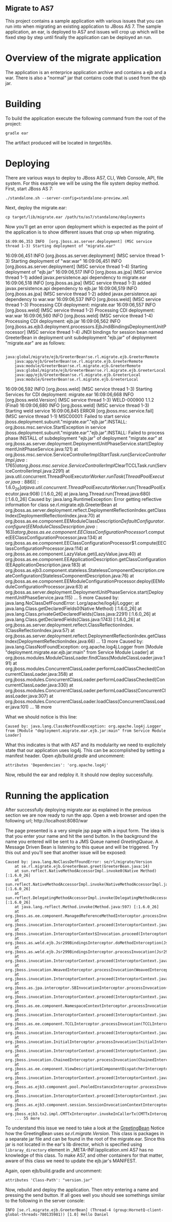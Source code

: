 ## Migrate to AS7
This project contains a sample application with various issues that you can run into when migrating an 
existing application to JBoss AS 7. 
The sample application, an ear, is deployed to AS7 and issues will crop up which will be fixed step by step
until finally the application can be deployed an run. 

# Overview of the migrate application
The application is an enterprice application archive and contains a ejb and a war. There is also a "normal" jar that 
contains code that is used from the ejb jar. 

# Building
To build the application execute the following command from the root of the project:

    gradle ear
    
The artifact produced will be located in _target/libs_.

# Deploying
There are various ways to deploy to JBoss AS7, CLI, Web Console, API, file system. For this example we will be using
the file system deploy method. 
First, start JBoss AS 7:

    ./standalone.sh --server-config=standalone-preview.xml
    
Next, deploy the migrate.ear:

    cp target/lib/migrate.ear /path/to/as7/standalone/deployments
    
Now you'll get an error upon deployment which is expected as the point of the application is to show different
issues that crop up when migrating.

    16:09:06,353 INFO  [org.jboss.as.server.deployment] (MSC service thread 1-3) Starting deployment of "migrate.ear"
16:09:06,451 INFO  [org.jboss.as.server.deployment] (MSC service thread 1-3) Starting deployment of "war.war"
16:09:06,451 INFO  [org.jboss.as.server.deployment] (MSC service thread 1-4) Starting deployment of "ejb.jar"
16:09:06,517 INFO  [org.jboss.as.jpa] (MSC service thread 1-1) added javax.persistence.api dependency to migrate.ear
16:09:06,518 INFO  [org.jboss.as.jpa] (MSC service thread 1-3) added javax.persistence.api dependency to ejb.jar
16:09:06,519 INFO  [org.jboss.as.jpa] (MSC service thread 1-2) added javax.persistence.api dependency to war.war
16:09:06,537 INFO  [org.jboss.weld] (MSC service thread 1-3) Processing CDI deployment: migrate.ear
16:09:06,557 INFO  [org.jboss.weld] (MSC service thread 1-2) Processing CDI deployment: war.war
16:09:06,560 INFO  [org.jboss.weld] (MSC service thread 1-4) Processing CDI deployment: ejb.jar
16:09:06,562 INFO  [org.jboss.as.ejb3.deployment.processors.EjbJndiBindingsDeploymentUnitProcessor] (MSC service thread 1-4) JNDI bindings for session bean named GreeterBean in deployment unit subdeployment "ejb.jar" of deployment "migrate.ear" are as follows:

        java:global/migrate/ejb/GreeterBean!se.rl.migrate.ejb.GreeterRemote
        java:app/ejb/GreeterBean!se.rl.migrate.ejb.GreeterRemote
        java:module/GreeterBean!se.rl.migrate.ejb.GreeterRemote
        java:global/migrate/ejb/GreeterBean!se.rl.migrate.ejb.GreeterLocal
        java:app/ejb/GreeterBean!se.rl.migrate.ejb.GreeterLocal
        java:module/GreeterBean!se.rl.migrate.ejb.GreeterLocal

16:09:06,592 INFO  [org.jboss.weld] (MSC service thread 1-3) Starting Services for CDI deployment: migrate.ear
16:09:06,668 INFO  [org.jboss.weld.Version] (MSC service thread 1-3) WELD-000900 1.1.2 (Final)
16:09:06,680 INFO  [org.jboss.weld] (MSC service thread 1-3) Starting weld service
16:09:06,845 ERROR [org.jboss.msc.service.fail] (MSC service thread 1-1) MSC00001: Failed to start service jboss.deployment.subunit."migrate.ear"."ejb.jar".INSTALL: org.jboss.msc.service.StartException in service jboss.deployment.subunit."migrate.ear"."ejb.jar".INSTALL: Failed to process phase INSTALL of subdeployment "ejb.jar" of deployment "migrate.ear"
        at org.jboss.as.server.deployment.DeploymentUnitPhaseService.start(DeploymentUnitPhaseService.java:121)
        at org.jboss.msc.service.ServiceControllerImpl$StartTask.run(ServiceControllerImpl.java:1765)
        at org.jboss.msc.service.ServiceControllerImpl$ClearTCCLTask.run(ServiceControllerImpl.java:2291)
        at java.util.concurrent.ThreadPoolExecutor$Worker.runTask(ThreadPoolExecutor.java:886) [:1.6.0_26]
        at java.util.concurrent.ThreadPoolExecutor$Worker.run(ThreadPoolExecutor.java:908) [:1.6.0_26]
        at java.lang.Thread.run(Thread.java:680) [:1.6.0_26]
Caused by: java.lang.RuntimeException: Error getting reflective information for class se.rl.migrate.ejb.GreeterBean
        at org.jboss.as.server.deployment.reflect.DeploymentReflectionIndex.getClassIndex(DeploymentReflectionIndex.java:70)
        at org.jboss.as.ee.component.EEModuleClassDescription$DefaultConfigurator.configure(EEModuleClassDescription.java:163)
        at org.jboss.as.ee.component.EEClassConfigurationProcessor$1.compute(EEClassConfigurationProcessor.java:134)
        at org.jboss.as.ee.component.EEClassConfigurationProcessor$1.compute(EEClassConfigurationProcessor.java:114)
        at org.jboss.as.ee.component.LazyValue.get(LazyValue.java:40)
        at org.jboss.as.ee.component.EEApplicationDescription.getClassConfiguration(EEApplicationDescription.java:183)
        at org.jboss.as.ejb3.component.stateless.StatelessComponentDescription.createConfiguration(StatelessComponentDescription.java:76)
        at org.jboss.as.ee.component.EEModuleConfigurationProcessor.deploy(EEModuleConfigurationProcessor.java:63)
        at org.jboss.as.server.deployment.DeploymentUnitPhaseService.start(DeploymentUnitPhaseService.java:115)
        ... 5 more
Caused by: java.lang.NoClassDefFoundError: Lorg/apache/log4j/Logger;
        at java.lang.Class.getDeclaredFields0(Native Method) [:1.6.0_26]
        at java.lang.Class.privateGetDeclaredFields(Class.java:2291) [:1.6.0_26]
        at java.lang.Class.getDeclaredFields(Class.java:1743) [:1.6.0_26]
        at org.jboss.as.server.deployment.reflect.ClassReflectionIndex.<init>(ClassReflectionIndex.java:57)
        at org.jboss.as.server.deployment.reflect.DeploymentReflectionIndex.getClassIndex(DeploymentReflectionIndex.java:66)
        ... 13 more
Caused by: java.lang.ClassNotFoundException: org.apache.log4j.Logger from [Module "deployment.migrate.ear.ejb.jar:main" from Service Module Loader]
        at org.jboss.modules.ModuleClassLoader.findClass(ModuleClassLoader.java:191)
        at org.jboss.modules.ConcurrentClassLoader.performLoadClassChecked(ConcurrentClassLoader.java:358)
        at org.jboss.modules.ConcurrentClassLoader.performLoadClassChecked(ConcurrentClassLoader.java:330)
        at org.jboss.modules.ConcurrentClassLoader.performLoadClass(ConcurrentClassLoader.java:307)
        at org.jboss.modules.ConcurrentClassLoader.loadClass(ConcurrentClassLoader.java:101)
        ... 18 more
        
What we should notice is this line:

    Caused by: java.lang.ClassNotFoundException: org.apache.log4j.Logger from [Module "deployment.migrate.ear.ejb.jar:main" from Service Module Loader]
What this indicates is that with AS7 and its modularity we need to explicitely state that our application uses log4j.
This can be accomplished by setting a manifest header. Open _ejb/build.gradle_ and uncomment:

	attributes 'Dependencies': 'org.apache.log4j'
Now, rebuild the ear and redploy it. It should now deploy successfully.

# Running the application
After successfully deploying migrate.ear as explained in the previous section we are now ready to run the app. 
Open a web browser and open the following url; http://localhost:8080/war

The page presented is a very simple jsp page with a input form. The idea is that you enter your name and hit the send button.
In the background the name you entered will be sent to a JMS Queue named _GreetingQueue_. A Message Driven Bean is listening
to this queue and will be triggered.
Try this out and you'll see that another issue will be exposed:

    Caused by: java.lang.NoClassDefFoundError: se/rl/migrate/Version
        at se.rl.migrate.ejb.GreeterBean.greet(GreeterBean.java:14)
        at sun.reflect.NativeMethodAccessorImpl.invoke0(Native Method) [:1.6.0_26]
        at sun.reflect.NativeMethodAccessorImpl.invoke(NativeMethodAccessorImpl.java:39) [:1.6.0_26]
        at sun.reflect.DelegatingMethodAccessorImpl.invoke(DelegatingMethodAccessorImpl.java:25) [:1.6.0_26]
        at java.lang.reflect.Method.invoke(Method.java:597) [:1.6.0_26]
        at org.jboss.as.ee.component.ManagedReferenceMethodInterceptor.processInvocation(ManagedReferenceMethodInterceptor.java:51)
        at org.jboss.invocation.InterceptorContext.proceed(InterceptorContext.java:287)
        at org.jboss.invocation.InterceptorContext$Invocation.proceed(InterceptorContext.java:370)
        at org.jboss.as.weld.ejb.Jsr299BindingsInterceptor.doMethodInterception(Jsr299BindingsInterceptor.java:114)
        at org.jboss.as.weld.ejb.Jsr299BindingsInterceptor.processInvocation(Jsr299BindingsInterceptor.java:122)
        at org.jboss.invocation.InterceptorContext.proceed(InterceptorContext.java:287)
        at org.jboss.invocation.WeavedInterceptor.processInvocation(WeavedInterceptor.java:53)
        at org.jboss.invocation.InterceptorContext.proceed(InterceptorContext.java:287)
        at org.jboss.as.jpa.interceptor.SBInvocationInterceptor.processInvocation(SBInvocationInterceptor.java:45)
        at org.jboss.invocation.InterceptorContext.proceed(InterceptorContext.java:287)
        at org.jboss.as.ee.component.NamespaceContextInterceptor.processInvocation(NamespaceContextInterceptor.java:44)
        at org.jboss.invocation.InterceptorContext.proceed(InterceptorContext.java:287)
        at org.jboss.as.ee.component.TCCLInterceptor.processInvocation(TCCLInterceptor.java:45)
        at org.jboss.invocation.InterceptorContext.proceed(InterceptorContext.java:287)
        at org.jboss.invocation.InitialInterceptor.processInvocation(InitialInterceptor.java:21)
        at org.jboss.invocation.InterceptorContext.proceed(InterceptorContext.java:287)
        at org.jboss.invocation.ChainedInterceptor.processInvocation(ChainedInterceptor.java:61)
        at org.jboss.as.ee.component.ViewDescription$ComponentDispatcherInterceptor.processInvocation(ViewDescription.java:202)
        at org.jboss.invocation.InterceptorContext.proceed(InterceptorContext.java:287)
        at org.jboss.as.ejb3.component.pool.PooledInstanceInterceptor.processInvocation(PooledInstanceInterceptor.java:44)
        at org.jboss.invocation.InterceptorContext.proceed(InterceptorContext.java:287)
        at org.jboss.as.ejb3.component.session.SessionInvocationContextInterceptor$CustomSessionInvocationContext.proceed(SessionInvocationContextInterceptor.java:126)
        at org.jboss.ejb3.tx2.impl.CMTTxInterceptor.invokeInCallerTx(CMTTxInterceptor.java:233)
        ... 55 more
To understand this issue we need to take a look at the [GreetingBean](migrate/src/main/resources/se/rl/migrate/ejb/GreetingBean.java)
Notice how the GreetingBean uses _se.rl.migrate.Version_. This class is packages in a separate jar file and can be found 
in the root of the migrate.ear. Since this jar is not located in the ear's lib director, which is specified using `libraray_directory`
element in _META-INF/application.xml AS7 has no knowledge of this class. 
To make AS7, and other containers for that matter, aware of this class we need to update the ejb.jar's MANIFEST.

Again, open ejb/build.gradle and uncomment:

	attributes 'Class-Path': "version.jar"
Now, rebuild and deploy the application. Then retry entering a name and pressing the send button. 
If all goes well you should see somethings similar to the following in the server console:

    INFO [se.rl.migrate.ejb.GreeterBean] (Thread-4 (group:HornetQ-client-global-threads-780135981)) [1.0] Hello Daniel


    

    

